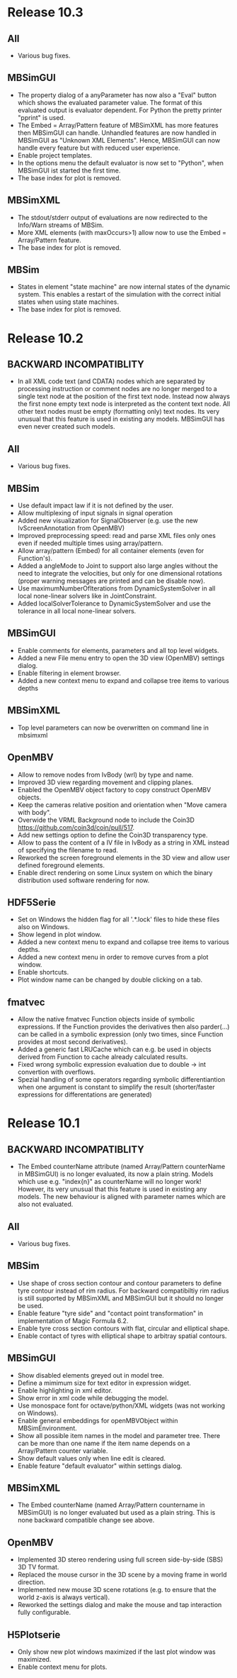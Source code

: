 Release 10.3
============

All
---
- Various bug fixes.

MBSimGUI
--------
- The property dialog of a anyParameter has now also a "Eval" button which shows the evaluated parameter value.
  The format of this evaluated output is evaluator dependent. For Python the pretty printer "pprint" is used.
- The Embed = Array/Pattern feature of MBSimXML has more features then MBSimGUI can handle. Unhandled features are
  now handled in MBSimGUI as "Unknown XML Elements". Hence, MBSimGUI can now handle every feature but with reduced
  user experience.
- Enable project templates.
- In the options menu the default evaluator is now set to "Python", when MBSimGUI ist started the first time.
- The base index for plot is removed.

MBSimXML
--------
- The stdout/stderr output of evaluations are now redirected to the Info/Warn streams of MBSim.
- More XML elements (with maxOccurs>1) allow now to use the Embed = Array/Pattern feature.
- The base index for plot is removed.

MBSim
-----
- States in element "state machine" are now internal states of the dynamic system. This enables a restart of the simulation with the correct initial states when using state machines.
- The base index for plot is removed.


Release 10.2
============

BACKWARD INCOMPATIBLITY
-----------------------
- In all XML code text (and CDATA) nodes which are separated by processing instruction or comment nodes
  are no longer merged to a single text node at the position of the first text node. Instead now always
  the first none empty text node is interpreted as the content text node. All other text nodes must be
  empty (formatting only) text nodes.
  Its very unusual that this feature is used in existing any models. MBSimGUI has even never created such models.

All
---
- Various bug fixes.

MBSim
-----
- Use default impact law if it is not defined by the user.
- Allow multiplexing of input signals in signal operation
- Added new visualization for SignalObserver (e.g. use the new IvScreenAnnotation from OpenMBV)
- Improved preprocessing speed: read and parse XML files only ones even if needed multiple times using array/pattern.
- Allow array/pattern (Embed) for all container elements (even for Function's).
- Added a angleMode to Joint to support also large angles without the need to integrate the velocities, but only
  for one dimensional rotations (proper warning messages are printed and can be disable now).
- Use maximumNumberOfIterations from DynamicSystemSolver in all local none-linear solvers like in JointConstraint.
- Added localSolverTolerance to DynamicSystemSolver and use the tolerance in all local none-linear solvers.

MBSimGUI
--------
- Enable comments for elements, parameters and all top level widgets.
- Added a new File menu entry to open the 3D view (OpenMBV) settings dialog.
- Enable filtering in element browser.
- Added a new context menu to expand and collapse tree items to various depths

MBSimXML
--------
- Top level parameters can now be overwritten on command line in mbsimxml

OpenMBV
--------
- Allow to remove nodes from IvBody (wrl) by type and name.
- Improved 3D view regarding movement and clipping planes.
- Enabled the OpenMBV object factory to copy construct OpenMBV objects.
- Keep the cameras relative position and orientation when "Move camera with body".
- Overwide the VRML Background node to include the Coin3D https://github.com/coin3d/coin/pull/517.
- Add new settings option to define the Coin3D transparency type.
- Allow to pass the content of a IV file in IvBody as a string in XML instead of specifying
  the filename to read.
- Reworked the screen foreground elements in the 3D view and allow user defined foreground elements.
- Enable direct rendering on some Linux system on which the binary distribution used software rendering for now.

HDF5Serie
---------
- Set on Windows the hidden flag for all '.*.lock' files to hide these files also on Windows.
- Show legend in plot window.
- Added a new context menu to expand and collapse tree items to various depths.
- Added a new context menu in order to remove curves from a plot window.
- Enable shortcuts.
- Plot window name can be changed by double clicking on a tab.

fmatvec
-------
- Allow the native fmatvec Function objects inside of symbolic expressions. If the Function provides
  the derivatives then also parder(...) can be called in a symbolic expression (only two times, since
  Function provides at most second derivatives).
- Added a generic fast LRUCache which can e.g. be used in objects derived from Function to cache already
  calculated results.
- Fixed wrong symbolic expression evaluation due to double -> int convertion with overflows.
- Spezial handling of some operators regarding symbolic differentiantion when one argument is constant
  to simplify the result (shorter/faster expressions for differentations are generated)





Release 10.1
============ 

BACKWARD INCOMPATIBLITY
-----------------------
- The Embed counterName attribute (named Array/Pattern counterName in MBSimGUI) is no longer
  evaluated, its now a plain string. Models which use e.g. "index{n}" as counterName will no longer work!
  However, its very unusual that this feature is used in existing any models.
  The new behaviour is aligned with parameter names which are also not evaluated.

All
---
- Various bug fixes.

MBSim
-----
- Use shape of cross section contour and contour parameters to define tyre contour instead of rim radius.
  For backward compatibiltiy rim radius is still supported by MBSimXML and MBSimGUI but it should no longer
  be used.
- Enable feature "tyre side" and "contact point transformation" in implementation of Magic Formula 6.2.
- Enable tyre cross section contours with flat, circular and elliptical shape.
- Enable contact of tyres with elliptical shape to arbitray spatial contours.

MBSimGUI
--------
- Show disabled elements greyed out in model tree.
- Define a mimimum size for text editor in expression widget.
- Enable highlighting in xml editor.
- Show error in xml code while debugging the model.
- Use monospace font for octave/python/XML widgets (was not working on Windows).
- Enable general embeddings for openMBVObject within MBSimEnvironment.
- Show all possible item names in the model and parameter tree. There can be more than one name
  if the item name depends on a Array/Pattern counter variable.
- Show default values only when line edit is cleared.
- Enable feature "default evaluator" within settings dialog.

MBSimXML
--------
- The Embed counterName (named Array/Pattern countername in MBSimGUI) is no longer
  evaluated but used as a plain string. This is none backward compatible change see above.

OpenMBV
-------
- Implemented 3D stereo rendering using full screen side-by-side (SBS) 3D TV format.
- Replaced the mouse cursor in the 3D scene by a moving frame in world direction.
- Implemented new mouse 3D scene rotations (e.g. to ensure that the world z-axis is always vertical).
- Reworked the settings dialog and make the mouse and tap interaction fully configurable.

H5Plotserie
-----------
- Only show new plot windows maximized if the last plot window was maximized.
- Enable context menu for plots.
